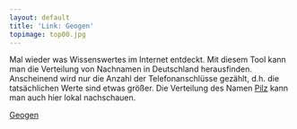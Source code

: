 ```yaml
---
layout: default
title: 'Link: Geogen'
topimage: top00.jpg
---
```


Mal wieder was Wissenswertes im Internet entdeckt.
Mit diesem Tool kann man die Verteilung von Nachnamen in Deutschland herausfinden.
Anscheinend wird nur die Anzahl der Telefonanschlüsse gezählt, d.h. die tatsächlichen Werte sind etwas größer.
Die Verteilung des Namen [Pilz](bilder.html#pic20070610) kann man auch hier lokal nachschauen.

[Geogen](http://christoph.stoepel.net/geogen/v3/Default.aspx)
